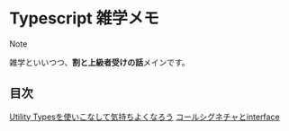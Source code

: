 # Typescript 雑学メモ

> [!NOTE]
> 雑学といいつつ、**割と上級者受けの話**メインです。

## 目次
[Utility Typesを使いこなして気持ちよくなろう](./util.md)
[コールシグネチャとinterface](./call.md)

